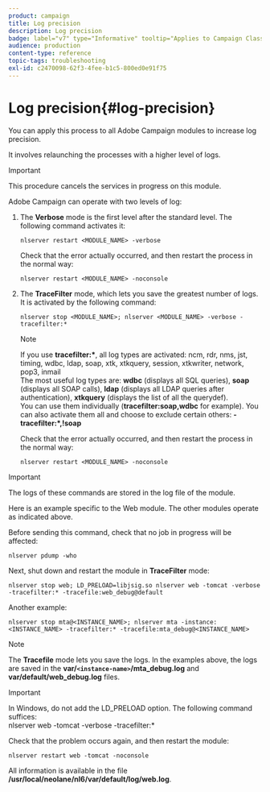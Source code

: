 ```yaml
---
product: campaign
title: Log precision
description: Log precision
badge: label="v7" type="Informative" tooltip="Applies to Campaign Classic v7 only"
audience: production
content-type: reference
topic-tags: troubleshooting
exl-id: c2470098-62f3-4fee-b1c5-800ed0e91f75
---
```

# Log precision{#log-precision}



You can apply this process to all Adobe Campaign modules to increase log precision.

It involves relaunching the processes with a higher level of logs.

>[!IMPORTANT]
>
>This procedure cancels the services in progress on this module.

Adobe Campaign can operate with two levels of log:

1. The **Verbose** mode is the first level after the standard level. The following command activates it:

   ```
   nlserver restart <MODULE_NAME> -verbose 
   ```

   Check that the error actually occurred, and then restart the process in the normal way:

   ```
   nlserver restart <MODULE_NAME> -noconsole
   ```

1. The **TraceFilter** mode, which lets you save the greatest number of logs. It is activated by the following command:

   ```
   nlserver stop <MODULE_NAME>; nlserver <MODULE_NAME> -verbose -tracefilter:*
   ```

   >[!NOTE]
   >
   >If you use **tracefilter:&#42;**, all log types are activated: ncm, rdr, nms, jst, timing, wdbc, ldap, soap, xtk, xtkquery, session, xtkwriter, network, pop3, inmail  
   >The most useful log types are: **wdbc** (displays all SQL queries), **soap** (displays all SOAP calls), **ldap** (displays all LDAP queries after authentication), **xtkquery** (displays the list of all the querydef).  
   >You can use them individually (**tracefilter:soap,wdbc** for example). You can also activate them all and choose to exclude certain others: **-tracefilter:&#42;,!soap**

   Check that the error actually occurred, and then restart the process in the normal way:

   ```
   nlserver restart <MODULE_NAME> -noconsole
   ```

>[!IMPORTANT]
>
>The logs of these commands are stored in the log file of the module.

Here is an example specific to the Web module. The other modules operate as indicated above.

Before sending this command, check that no job in progress will be affected:

```
nlserver pdump -who
```

Next, shut down and restart the module in **TraceFilter** mode:

```
nlserver stop web; LD_PRELOAD=libjsig.so nlserver web -tomcat -verbose -tracefilter:* -tracefile:web_debug@default
```

Another example:

```
nlserver stop mta@<INSTANCE_NAME>; nlserver mta -instance:<INSTANCE_NAME> -tracefilter:* -tracefile:mta_debug@<INSTANCE_NAME>
```

>[!NOTE]
>
>The **Tracefile** mode lets you save the logs. In the examples above, the logs are saved in the **var/`<instance-name>`/mta_debug.log** and **var/default/web_debug.log** files.

>[!IMPORTANT]
>
>In Windows, do not add the LD_PRELOAD option. The following command suffices:   
>nlserver web -tomcat -verbose -tracefilter:&#42;

Check that the problem occurs again, and then restart the module:

```
nlserver restart web -tomcat -noconsole
```

All information is available in the file **/usr/local/neolane/nl6/var/default/log/web.log**.

